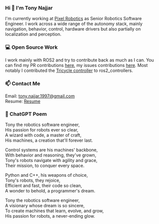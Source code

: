 ### Hi 👋 I'm Tony Najjar

I'm currently working at [Pixel Robotics](https://www.pixel-robotics.eu/) as Senior Robotics Software Engineer. I work across a wide range of the autonomy stack, mainly navigation, behavior, control, hardware drivers but also partially on localization and perception.

### 💻 Open Source Work

I work mainly with ROS2 and try to contribute back as much as I can. You can find my PR contributions [here](https://github.com/pulls?q=is%3Apr+author%3Atonynajjar+archived%3Afalse+is%3Aclosed+is%3Apublic), my issues contributions [here](https://github.com/issues?q=is%3Aopen+is%3Aissue+author%3Atonynajjar+archived%3Afalse+is%3Apublic). Most notably I contributed the [Tricycle controller](https://github.com/ros-controls/ros2_controllers/pull/345) to ros2_controllers.

### 📫 Contact Me

Email: tony.najjar.1997@gmail.com <br>
Resume: [Resume](https://github.com/tonynajjar/tonynajjar/blob/main/Resume.pdf)

### 🌹 ChatGPT Poem

Tony the robotics software engineer, <br> 
His passion for robots ever so clear, <br> 
A wizard with code, a master of craft, <br> 
His machines, a creation that'll forever last. <br> 

Control systems are his machines' backbone, <br> 
With behavior and reasoning, they've grown, <br> 
Tony's robots navigate with agility and grace, <br> 
Their mission, to conquer every space. <br> 

Python and C++, his weapons of choice, <br> 
Tony's robots, they rejoice, <br> 
Efficient and fast, their code so clean, <br> 
A wonder to behold, a programmer's dream. <br> 

Tony the robotics software engineer, <br> 
A visionary whose dream is so sincere, <br> 
To create machines that learn, evolve, and grow, <br> 
His passion for robots, a never-ending glow. <br> 
